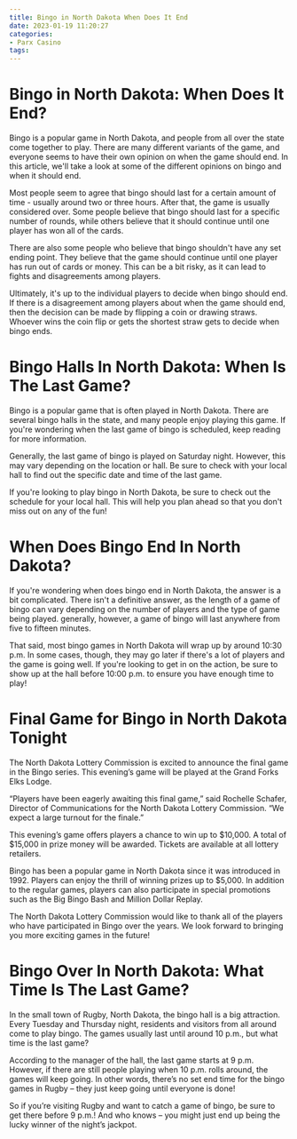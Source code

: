 ```yaml
---
title: Bingo in North Dakota When Does It End
date: 2023-01-19 11:20:27
categories:
- Parx Casino
tags:
---
```



#  Bingo in North Dakota: When Does It End?

Bingo is a popular game in North Dakota, and people from all over the state come together to play. There are many different variants of the game, and everyone seems to have their own opinion on when the game should end. In this article, we'll take a look at some of the different opinions on bingo and when it should end.

Most people seem to agree that bingo should last for a certain amount of time - usually around two or three hours. After that, the game is usually considered over. Some people believe that bingo should last for a specific number of rounds, while others believe that it should continue until one player has won all of the cards.

There are also some people who believe that bingo shouldn't have any set ending point. They believe that the game should continue until one player has run out of cards or money. This can be a bit risky, as it can lead to fights and disagreements among players.

Ultimately, it's up to the individual players to decide when bingo should end. If there is a disagreement among players about when the game should end, then the decision can be made by flipping a coin or drawing straws. Whoever wins the coin flip or gets the shortest straw gets to decide when bingo ends.

#  Bingo Halls In North Dakota: When Is The Last Game?

Bingo is a popular game that is often played in North Dakota. There are several bingo halls in the state, and many people enjoy playing this game. If you're wondering when the last game of bingo is scheduled, keep reading for more information.

Generally, the last game of bingo is played on Saturday night. However, this may vary depending on the location or hall. Be sure to check with your local hall to find out the specific date and time of the last game.

If you're looking to play bingo in North Dakota, be sure to check out the schedule for your local hall. This will help you plan ahead so that you don't miss out on any of the fun!

#  When Does Bingo End In North Dakota?

If you're wondering when does bingo end in North Dakota, the answer is a bit complicated. There isn't a definitive answer, as the length of a game of bingo can vary depending on the number of players and the type of game being played. generally, however, a game of bingo will last anywhere from five to fifteen minutes.

That said, most bingo games in North Dakota will wrap up by around 10:30 p.m. In some cases, though, they may go later if there's a lot of players and the game is going well. If you're looking to get in on the action, be sure to show up at the hall before 10:00 p.m. to ensure you have enough time to play!

#  Final Game for Bingo in North Dakota Tonight

The North Dakota Lottery Commission is excited to announce the final game in the Bingo series. This evening’s game will be played at the Grand Forks Elks Lodge.

“Players have been eagerly awaiting this final game,” said Rochelle Schafer, Director of Communications for the North Dakota Lottery Commission. “We expect a large turnout for the finale.”

This evening’s game offers players a chance to win up to $10,000. A total of $15,000 in prize money will be awarded. Tickets are available at all lottery retailers.

Bingo has been a popular game in North Dakota since it was introduced in 1992. Players can enjoy the thrill of winning prizes up to $5,000. In addition to the regular games, players can also participate in special promotions such as the Big Bingo Bash and Million Dollar Replay.

The North Dakota Lottery Commission would like to thank all of the players who have participated in Bingo over the years. We look forward to bringing you more exciting games in the future!

#  Bingo Over In North Dakota: What Time Is The Last Game?

In the small town of Rugby, North Dakota, the bingo hall is a big attraction. Every Tuesday and Thursday night, residents and visitors from all around come to play bingo. The games usually last until around 10 p.m., but what time is the last game?

According to the manager of the hall, the last game starts at 9 p.m. However, if there are still people playing when 10 p.m. rolls around, the games will keep going. In other words, there’s no set end time for the bingo games in Rugby – they just keep going until everyone is done!

So if you’re visiting Rugby and want to catch a game of bingo, be sure to get there before 9 p.m.! And who knows – you might just end up being the lucky winner of the night’s jackpot.